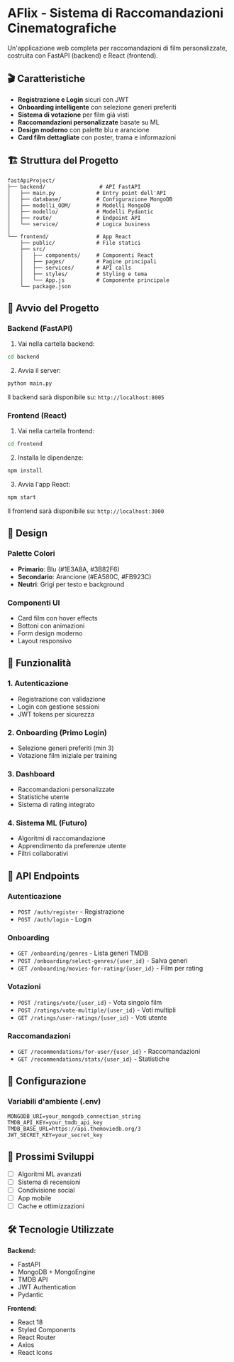 # AFlix - Sistema di Raccomandazioni Cinematografiche

Un'applicazione web completa per raccomandazioni di film personalizzate, costruita con FastAPI (backend) e React (frontend).

## 🎬 Caratteristiche

- **Registrazione e Login** sicuri con JWT
- **Onboarding intelligente** con selezione generi preferiti
- **Sistema di votazione** per film già visti
- **Raccomandazioni personalizzate** basate su ML
- **Design moderno** con palette blu e arancione
- **Card film dettagliate** con poster, trama e informazioni

## 🏗️ Struttura del Progetto

```
fastApiProject/
├── backend/                 # API FastAPI
│   ├── main.py             # Entry point dell'API
│   ├── database/           # Configurazione MongoDB
│   ├── modelli_ODM/        # Modelli MongoDB
│   ├── modello/            # Modelli Pydantic
│   ├── route/              # Endpoint API
│   └── service/            # Logica business
│
└── frontend/               # App React
    ├── public/             # File statici
    ├── src/
    │   ├── components/     # Componenti React
    │   ├── pages/          # Pagine principali
    │   ├── services/       # API calls
    │   ├── styles/         # Styling e tema
    │   └── App.js          # Componente principale
    └── package.json
```

## 🚀 Avvio del Progetto

### Backend (FastAPI)

1. Vai nella cartella backend:
```bash
cd backend
```

2. Avvia il server:
```bash
python main.py
```

Il backend sarà disponibile su: `http://localhost:8005`

### Frontend (React)

1. Vai nella cartella frontend:
```bash
cd frontend
```

2. Installa le dipendenze:
```bash
npm install
```

3. Avvia l'app React:
```bash
npm start
```

Il frontend sarà disponibile su: `http://localhost:3000`

## 🎨 Design

### Palette Colori
- **Primario**: Blu (#1E3A8A, #3B82F6)
- **Secondario**: Arancione (#EA580C, #FB923C)
- **Neutri**: Grigi per testo e background

### Componenti UI
- Card film con hover effects
- Bottoni con animazioni
- Form design moderno
- Layout responsivo

## 📱 Funzionalità

### 1. Autenticazione
- Registrazione con validazione
- Login con gestione sessioni
- JWT tokens per sicurezza

### 2. Onboarding (Primo Login)
- Selezione generi preferiti (min 3)
- Votazione film iniziale per training

### 3. Dashboard
- Raccomandazioni personalizzate
- Statistiche utente
- Sistema di rating integrato

### 4. Sistema ML (Futuro)
- Algoritmi di raccomandazione
- Apprendimento da preferenze utente
- Filtri collaborativi

## 🔗 API Endpoints

### Autenticazione
- `POST /auth/register` - Registrazione
- `POST /auth/login` - Login

### Onboarding  
- `GET /onboarding/genres` - Lista generi TMDB
- `POST /onboarding/select-genres/{user_id}` - Salva generi
- `GET /onboarding/movies-for-rating/{user_id}` - Film per rating

### Votazioni
- `POST /ratings/vote/{user_id}` - Vota singolo film
- `POST /ratings/vote-multiple/{user_id}` - Voti multipli
- `GET /ratings/user-ratings/{user_id}` - Voti utente

### Raccomandazioni
- `GET /recommendations/for-user/{user_id}` - Raccomandazioni
- `GET /recommendations/stats/{user_id}` - Statistiche

## 🔧 Configurazione

### Variabili d'ambiente (.env)
```
MONGODB_URI=your_mongodb_connection_string
TMDB_API_KEY=your_tmdb_api_key
TMDB_BASE_URL=https://api.themoviedb.org/3
JWT_SECRET_KEY=your_secret_key
```

## 🎯 Prossimi Sviluppi

- [ ] Algoritmi ML avanzati
- [ ] Sistema di recensioni
- [ ] Condivisione social
- [ ] App mobile
- [ ] Cache e ottimizzazioni

## 🛠️ Tecnologie Utilizzate

**Backend:**
- FastAPI
- MongoDB + MongoEngine
- TMDB API
- JWT Authentication
- Pydantic

**Frontend:**
- React 18
- Styled Components
- React Router
- Axios
- React Icons
